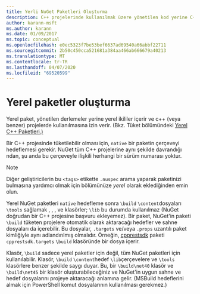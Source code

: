 ```yaml
---
title: Yerli NuGet Paketleri Oluşturma
description: C++ projelerinde kullanılmak üzere yönetilen kod yerine C++ kodu içeren yerel NuGet paketleri oluşturma yla ilgili ayrıntılar.
author: karann-msft
ms.author: karann
ms.date: 01/09/2017
ms.topic: conceptual
ms.openlocfilehash: e0ec5323f7be53bef6637ad69540a66abbf22711
ms.sourcegitcommit: 2b50c450cca521681a384aa466ab666679a40213
ms.translationtype: MT
ms.contentlocale: tr-TR
ms.lasthandoff: 04/07/2020
ms.locfileid: "69520599"
---
```

# <a name="creating-native-packages"></a>Yerel paketler oluşturma

Yerel paket, yönetilen derlemeler yerine yerel ikililer içerir ve c++ (veya benzer) projelerde kullanılmasına izin verir. (Bkz. Tüket bölümündeki [Yerel C++ Paketleri.)](../consume-packages/finding-and-choosing-packages.md#native-c-packages)

Bir C++ projesinde tüketilebilir olması için, `native` bir paketin çerçeveyi hedeflemesi gerekir. NuGet tüm C++ projelerine aynı şekilde davrandığı ndan, şu anda bu çerçeveyle ilişkili herhangi bir sürüm numarası yoktur.

> [!Note]
> Diğer geliştiricilerin bu `<tags>` etikette `.nuspec` arama yaparak paketinizi bulmasına yardımcı olmak için bölümünüze *yerel* olarak eklediğinden emin olun.

Yerel NuGet paketleri `native` hedefleme sonra `\build` `\content`dosyaları `\tools` sağlamak , , , ve klasörler; `\lib` bu durumda kullanılmaz (NuGet doğrudan bir C++ projesine başvuru ekleyemez). Bir paket, NuGet'in paketi `\build` tüketen projelere otomatik olarak aktaracağı hedefler ve sahne dosyaları da içerebilir. Bu dosyalar, `.targets` ve/veya `.props` uzantılı paket kimliğiyle aynı adlandırılmış olmalıdır. Örneğin, [cpprestsdk](https://nuget.org/packages/cpprestsdk/) paketi `cpprestsdk.targets` `\build` klasöründe bir dosya içerir.

Klasör, `\build` sadece yerel paketler için değil, tüm NuGet paketleri için kullanılabilir. Klasör, `\build` `\content`hedef `\lib`çerçevelere ve `\tools` klasörlere benzer şekilde saygı duyar. Bu, bir `\build\net40` klasör ve `\build\net45` bir klasör oluşturabileceğiniz ve NuGet'in uygun sahne ve hedef dosyalarını projeye aktaracağı anlamına gelir. (MSBuild hedeflerini almak için PowerShell komut dosyalarının kullanılması gerekmez.)
